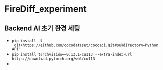 # FireDiff_experiment
## Backend AI 초기 환경 세팅
- `pip install -U 'git+https://github.com/cocodataset/cocoapi.git#subdirectory=PythonAPI'`
- `pip install torchvision==0.13.1+cu113 --extra-index-url https://download.pytorch.org/whl/cu113`
- 